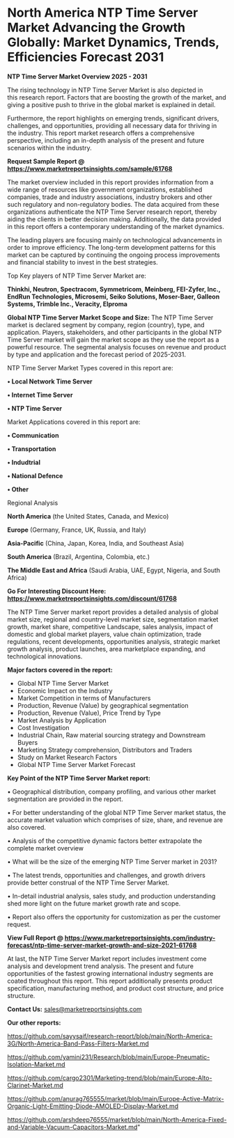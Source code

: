 # North America NTP Time Server Market Advancing the Growth Globally: Market Dynamics, Trends, Efficiencies Forecast 2031

<Strong> NTP Time Server Market Overview 2025 - 2031</strong>

The rising technology in NTP Time Server Market is also depicted in this research report. Factors that are boosting the growth of the market, and giving a positive push to thrive in the global market is explained in detail.

Furthermore, the report highlights on emerging trends, significant drivers, challenges, and opportunities, providing all necessary data for thriving in the industry. This report market research offers a comprehensive perspective, including an in-depth analysis of the present and future scenarios within the industry.

<strong>Request Sample Report @ <a href=https://www.marketreportsinsights.com/sample/61768>https://www.marketreportsinsights.com/sample/61768</a></strong>

The market overview included in this report provides information from a wide range of resources like government organizations, established companies, trade and industry associations, industry brokers and other such regulatory and non-regulatory bodies. The data acquired from these organizations authenticate the NTP Time Server research report, thereby aiding the clients in better decision making. Additionally, the data provided in this report offers a contemporary understanding of the market dynamics.

The leading players are focusing mainly on technological advancements in order to improve efficiency. The long-term development patterns for this market can be captured by continuing the ongoing process improvements and financial stability to invest in the best strategies.

Top Key players of NTP Time Server Market are:

<strong>Thinkhi, Neutron, Spectracom, Symmetricom, Meinberg, FEI-Zyfer, Inc., EndRun Technologies, Microsemi, Seiko Solutions, Moser-Baer, Galleon Systems, Trimble Inc., Veracity, Elproma</strong>

<strong><b>Global NTP Time Server Market Scope and Size:</b></strong>
The NTP Time Server market is declared segment by company, region (country), type, and application. Players, stakeholders, and other participants in the global NTP Time Server market will gain the market scope as they use the report as a powerful resource. The segmental analysis focuses on revenue and product by type and application and the forecast period of 2025-2031.

NTP Time Server Market Types covered in this report are:

<strong>• Local Network Time Server

• Internet Time Server

• NTP Time Server</strong>

Market Applications covered in this report are:

<strong>• Communication

• Transportation

• Indudtrial

• National Defence

• Other</strong> 

Regional Analysis

<strong>North America</strong> (the United States, Canada, and Mexico)

<strong>Europe</strong> (Germany, France, UK, Russia, and Italy)

<strong>Asia-Pacific</strong> (China, Japan, Korea, India, and Southeast Asia)

<strong>South America</strong> (Brazil, Argentina, Colombia, etc.)

<strong>The Middle East and Africa</strong> (Saudi Arabia, UAE, Egypt, Nigeria, and South Africa)

<strong>Go For Interesting Discount Here: <a href=https://www.marketreportsinsights.com/discount/61768>https://www.marketreportsinsights.com/discount/61768</a></strong>

The NTP Time Server market report provides a detailed analysis of global market size, regional and country-level market size, segmentation market growth, market share, competitive Landscape, sales analysis, impact of domestic and global market players, value chain optimization, trade regulations, recent developments, opportunities analysis, strategic market growth analysis, product launches, area marketplace expanding, and technological innovations.

<strong><b>Major factors covered in the report:</b></strong>
<ul>
  <li>Global NTP Time Server Market </li>
  <li>Economic Impact on the Industry</li>
  <li>Market Competition in terms of Manufacturers</li>
  <li>Production, Revenue (Value) by geographical segmentation</li>
  <li>Production, Revenue (Value), Price Trend by Type</li>
  <li>Market Analysis by Application</li>
  <li>Cost Investigation</li>
  <li>Industrial Chain, Raw material sourcing strategy and Downstream Buyers</li>
  <li>Marketing Strategy comprehension, Distributors and Traders</li>
  <li>Study on Market Research Factors</li>
  <li>Global NTP Time Server Market Forecast</li>
</ul>

<strong><b>Key Point of the NTP Time Server Market report:</b></strong>

• Geographical distribution, company profiling, and various other market segmentation are provided in the report.

• For better understanding of the global NTP Time Server market status, the accurate market valuation which comprises of size, share, and revenue are also covered.

• Analysis of the competitive dynamic factors better extrapolate the complete market overview

• What will be the size of the emerging NTP Time Server market in 2031?

• The latest trends, opportunities and challenges, and growth drivers provide better construal of the NTP Time Server Market.

• In-detail industrial analysis, sales study, and production understanding shed more light on the future market growth rate and scope.

• Report also offers the opportunity for customization as per the customer request.

<strong><b>View Full Report @ <a href=https://www.marketreportsinsights.com/industry-forecast/ntp-time-server-market-growth-and-size-2021-61768>https://www.marketreportsinsights.com/industry-forecast/ntp-time-server-market-growth-and-size-2021-61768</a></b></strong>


At last, the NTP Time Server Market report includes investment come analysis and development trend analysis. The present and future opportunities of the fastest growing international industry segments are coated throughout this report. This report additionally presents product specification, manufacturing method, and product cost structure, and price structure.

<strong>Contact Us:</strong>
sales@marketreportsinsights.com

<strong>Our other reports:</strong>

<a href=https://github.com/sayysaif/research-report/blob/main/North-America-3G/North-America-Band-Pass-Filters-Market.md>https://github.com/sayysaif/research-report/blob/main/North-America-3G/North-America-Band-Pass-Filters-Market.md</a>

<a href=https://github.com/yamini231/Research/blob/main/Europe-Pneumatic-Isolation-Market.md>https://github.com/yamini231/Research/blob/main/Europe-Pneumatic-Isolation-Market.md</a>

<a href=https://github.com/cargo2301/Marketing-trend/blob/main/Europe-Alto-Clarinet-Market.md>https://github.com/cargo2301/Marketing-trend/blob/main/Europe-Alto-Clarinet-Market.md</a>

<a href=https://github.com/anurag765555/market/blob/main/Europe-Active-Matrix-Organic-Light-Emitting-Diode-AMOLED-Display-Market.md>https://github.com/anurag765555/market/blob/main/Europe-Active-Matrix-Organic-Light-Emitting-Diode-AMOLED-Display-Market.md</a>

<a href=https://github.com/arshdeep76555/market/blob/main/North-America-Fixed-and-Variable-Vacuum-Capacitors-Market.md>https://github.com/arshdeep76555/market/blob/main/North-America-Fixed-and-Variable-Vacuum-Capacitors-Market.md</a>"
